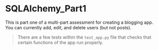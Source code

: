 # SQLAlchemy_Part1

This is part one of a multi-part assessment for creating a blogging app.  
You can currently add, edit, and delete users (but not posts).  
> There are a few tests within the `test_app.py` file that checks that certain functions of the app run properly.
